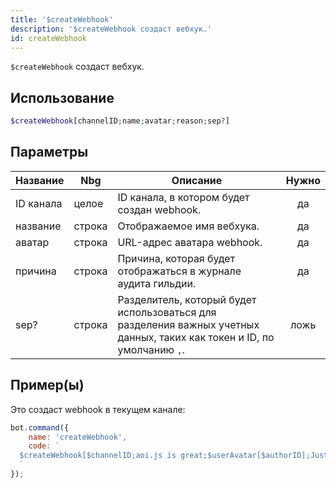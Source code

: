 ```yaml
---
title: '$createWebhook'
description: '$createWebhook создаст вебхук.'
id: createWebhook
---
```


`$createWebhook` создаст вебхук.

## Использование

```php
$createWebhook[channelID;name;avatar;reason;sep?]
```

## Параметры

| Название  | Nbg    | Описание                                                                                                                | Нужно |
| --------- | ------ | ----------------------------------------------------------------------------------------------------------------------- |:-----:|
| ID канала | целое  | ID канала, в котором будет создан webhook.                                                                              |  да   |
| название  | строка | Отображаемое имя вебхука.                                                                                               |  да   |
| аватар    | строка | URL-адрес аватара webhook.                                                                                              |  да   |
| причина   | строка | Причина, которая будет отображаться в журнале аудита гильдии.                                                           |  да   |
| sep?      | строка | Разделитель, который будет использоваться для разделения важных учетных данных, таких как токен и ID, по умолчанию `,`. | ложь  |

## Пример(ы)

Это создаст webhook в текущем канале:

```javascript
bot.command({
    name: 'createWebhook',
    code: `
  $createWebhook[$channelID;aoi.js is great;$userAvatar[$authorID];Just testing.;, ]
  `
});
```
